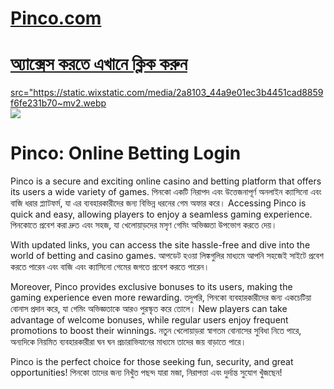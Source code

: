 # <a href="https://tinyurl.com/3kj2yj2s">Pinco.com</a>

# <a href="https://tinyurl.com/3kj2yj2s">অ্যাক্সেস করতে এখানে ক্লিক করুন</a>

<meta charset="UTF-8">
<meta name="viewport" content="width=device-width, initial-scale=1.0">
</head>
<body>

<div style=<text-align: center;">
<a href="https://tinyurl.com/3kj2yj2s" title="Pinco"> src="https://static.wixstatic.com/media/2a8103_44a9e01ec3b4451cad8859f6fe231b70~mv2.webp<img" title="Pinco" alt="Pinco"></a></div>
<div style=<text-align: center;">
<a href="https://bit.ly/bet-brasil">
<img src="https://www.pinclipart.com/picdir/big/545-5456447_casino-vector-clipart.png" />
</a></div>

# Pinco: Online Betting Login

Pinco is a secure and exciting online casino and betting platform that offers its users a wide variety of games. পিনকো একটি নিরাপদ এবং উত্তেজনাপূর্ণ অনলাইন ক্যাসিনো এবং বাজি ধরার প্ল্যাটফর্ম, যা এর ব্যবহারকারীদের জন্য বিভিন্ন ধরনের গেম অফার করে। Accessing Pinco is quick and easy, allowing players to enjoy a seamless gaming experience. পিনকোতে প্রবেশ করা দ্রুত এবং সহজ, যা খেলোয়াড়দের মসৃণ গেমিং অভিজ্ঞতা উপভোগ করতে দেয়।  

With updated links, you can access the site hassle-free and dive into the world of betting and casino games. আপডেট হওয়া লিঙ্কগুলির মাধ্যমে আপনি সহজেই সাইটে প্রবেশ করতে পারেন এবং বাজি এবং ক্যাসিনো গেমের জগতে প্রবেশ করতে পারেন।  

Moreover, Pinco provides exclusive bonuses to its users, making the gaming experience even more rewarding. তদুপরি, পিনকো ব্যবহারকারীদের জন্য একচেটিয়া বোনাস প্রদান করে, যা গেমিং অভিজ্ঞতাকে আরও পুরস্কৃত করে তোলে। New players can take advantage of welcome bonuses, while regular users enjoy frequent promotions to boost their winnings. নতুন খেলোয়াড়রা স্বাগতম বোনাসের সুবিধা নিতে পারে, অন্যদিকে নিয়মিত ব্যবহারকারীরা ঘন ঘন প্রচারাভিযানের মাধ্যমে তাদের জয় বাড়াতে পারে।  

Pinco is the perfect choice for those seeking fun, security, and great opportunities! পিনকো তাদের জন্য নিখুঁত পছন্দ যারা মজা, নিরাপত্তা এবং দুর্দান্ত সুযোগ খুঁজছেন!  
